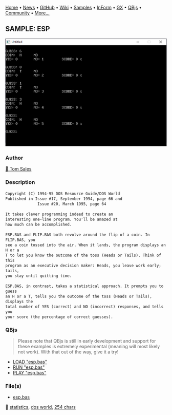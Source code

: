 [Home](https://qb64.com) • [News](../../news.md) • [GitHub](https://github.com/QB64Official/qb64) • [Wiki](https://github.com/QB64Official/qb64/wiki) • [Samples](../../samples.md) • [InForm](../../inform.md) • [GX](../../gx.md) • [QBjs](../../qbjs.md) • [Community](../../community.md) • [More...](../../more.md)

## SAMPLE: ESP

![screenshot.png](img/screenshot.png)

### Author

[🐝 Tom Sales](../tom-sales.md) 

### Description

```text
Copyright (C) 1994-95 DOS Resource Guide/DOS World 
Published in Issue #17, September 1994, page 66 and 
              Issue #20, March 1995, page 64 
 
It takes clever programming indeed to create an 
interesting one-line program. You'll be amazed at 
how much can be accomplished. 

ESP.BAS and FLIP.BAS both revolve around the flip of a coin. In FLIP.BAS, you  
see a coin tossed into the air. When it lands, the program displays an H or a  
T to let you know the outcome of the toss (Heads or Tails). Think of this  
program as an executive decision maker: Heads, you leave work early; tails,  
you stay until quitting time. 

ESP.BAS, in contrast, takes a statistical approach. It prompts you to guess  
an H or a T, tells you the outcome of the toss (Heads or Tails), displays the  
total number of YES (correct) and NO (incorrect) responses, and tells you  
your score (the percentage of correct guesses).
```

### QBjs

> Please note that QBjs is still in early development and support for these examples is extremely experimental (meaning will most likely not work). With that out of the way, give it a try!

* [LOAD "esp.bas"](https://v6p9d9t4.ssl.hwcdn.net/html/6029471/index.html?src=https://qb64.com/samples/esp/src/esp.bas)
* [RUN "esp.bas"](https://v6p9d9t4.ssl.hwcdn.net/html/6029471/index.html?mode=auto&src=https://qb64.com/samples/esp/src/esp.bas)
* [PLAY "esp.bas"](https://v6p9d9t4.ssl.hwcdn.net/html/6029471/index.html?mode=play&src=https://qb64.com/samples/esp/src/esp.bas)

### File(s)

* [esp.bas](src/esp.bas)

🔗 [statistics](../statistics.md), [dos world](../dos-world.md), [254 chars](../254-chars.md)
